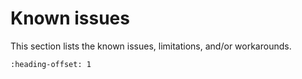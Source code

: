 # Known issues

This section lists the known issues, limitations, and/or workarounds.

```{include} ../../../../release/known_issues/limitations_when_creating_a_new_freertos_based_c_c_project.md
:heading-offset: 1
```
